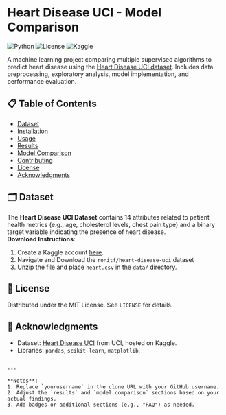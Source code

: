 # Heart Disease UCI - Model Comparison

![Python](https://img.shields.io/badge/Python-3.8%2B-blue)
![License](https://img.shields.io/badge/License-MIT-green)
![Kaggle](https://img.shields.io/badge/Dataset-Kaggle-orange)

A machine learning project comparing multiple supervised algorithms to predict heart disease using the [Heart Disease UCI dataset](https://www.kaggle.com/ronitf/heart-disease-uci). Includes data preprocessing, exploratory analysis, model implementation, and performance evaluation.

## 📋 Table of Contents
- [Dataset](#dataset)
- [Installation](#installation)
- [Usage](#usage)
- [Results](#results)
- [Model Comparison](#model-comparison)
- [Contributing](#contributing)
- [License](#license)
- [Acknowledgments](#acknowledgments)

## 🗂 Dataset
The **Heart Disease UCI Dataset** contains 14 attributes related to patient health metrics (e.g., age, cholesterol levels, chest pain type) and a binary target variable indicating the presence of heart disease.  
**Download Instructions**:
1. Create a Kaggle account [here](https://www.kaggle.com/account/login?phase=startSignInTab&returnUrl=%2F).
2. Navigate and Download the `ronitf/heart-disease-uci` dataset 
3. Unzip the file and place `heart.csv` in the `data/` directory.

<!-- ## 🛠 Installation
1. Clone the repository:
   ```bash
   git clone https://github.com/yourusername/Heart-Disease-UCI-Model-Comparison.git
   ```
2. Install dependencies:
   ```bash
   pip install -r requirements.txt
   ```
   **`requirements.txt`**:
   ```
   pandas==1.3.3
   numpy==1.21.2
   scikit-learn==1.0
   matplotlib==3.4.3
   seaborn==0.11.2
   jupyter==1.0.0
   kaggle==1.5.12
   ``` -->

<!-- ## 🚀 Usage
1. **Data Preparation**: Clean missing values, encode categorical features, and normalize data.  
   See `notebooks/data_preprocessing.ipynb`.
2. **Exploratory Analysis**: Visualize distributions, correlations, and heatmaps.  
   See `notebooks/exploratory_analysis.ipynb`.
3. **Model Implementation**:  
   - Algorithms: KNN, SVM, Decision Tree, Logistic Regression, Linear Regression.  
   - 5-fold cross-validation for evaluation.  
   - Metrics: Accuracy, F1-Score (classification); MSE, R² (regression).  
   Code in `scripts/train_models.py`.

## 📊 Results
**Best Performing Models**:
- **Classification**: Logistic Regression achieved the highest F1-score (0.85) and accuracy (88%).  
- **Regression**: Linear Regression had the lowest MSE (0.12) but was less interpretable for binary classification.  

Key insights from EDA:
- Strong correlation between `thalach` (max heart rate) and target.
- Age and cholesterol showed moderate predictive power.

## 📈 Model Comparison
| Model              | Accuracy (%) | F1-Score | MSE   | Training Time (s) |
|--------------------|--------------|----------|-------|-------------------|
| Logistic Regression| 88           | 0.85     | -     | 0.8               |
| KNN                | 82           | 0.79     | -     | 1.2               |
| Decision Tree      | 78           | 0.75     | -     | 0.5               |
| SVM                | 84           | 0.81     | -     | 3.1               |
| Linear Regression  | -            | -        | 0.12  | 0.6               |

## 🤝 Contributing
Contributions are welcome! Open an issue or submit a pull request. Ensure code follows PEP8 guidelines. -->

## 📜 License
Distributed under the MIT License. See `LICENSE` for details.

## 🙏 Acknowledgments
- Dataset: [Heart Disease UCI](https://archive.ics.uci.edu/ml/datasets/Heart+Disease) from UCI, hosted on Kaggle.
- Libraries: `pandas`, `scikit-learn`, `matplotlib`.
``` 

---

**Notes**:
1. Replace `yourusername` in the clone URL with your GitHub username.
2. Adjust the `results` and `model comparison` sections based on your actual findings.
3. Add badges or additional sections (e.g., "FAQ") as needed.